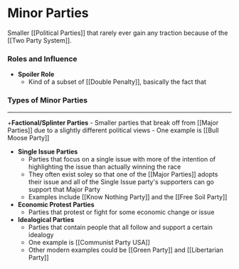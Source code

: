 # Minor Parties
Smaller [[Political Parties]] that rarely ever gain any traction because of the [[Two Party System]].

### Roles and Influence
+ **Spoiler Role**
	- Kind of a subset of [[Double Penalty]], basically the fact that 

### Types of Minor Parties
---
+**Factional/Splinter Parties**
	- Smaller parties that break off from [[Major Parties]] due to a slightly different political views 
	- One example is [[Bull Moose Party]]
+ **Single Issue Parties**
	- Parties that focus on a single issue with more of the intention of highlighting the issue than actually winning the race
	- They often exist soley so that one of the [[Major Parties]] adopts their issue and all of the Single Issue party's supporters can go support that Major Party
	- Examples include [[Know Nothing Party]] and the [[Free Soil Party]]
+ **Economic Protest Parties**
	- Parties that protest or fight for some economic change or issue
+ **Idealogical Parties**
	- Parties that contain people that all follow and support a certain idealogy
	- One example is [[Communist Party USA]]
	- Other modern examples could be [[Green Party]] and [[Libertarian Party]]